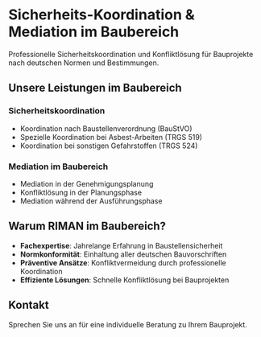 # Sicherheits-Koordination & Mediation im Baubereich

Professionelle Sicherheitskoordination und Konfliktlösung für Bauprojekte nach deutschen Normen und Bestimmungen.

## Unsere Leistungen im Baubereich

### Sicherheitskoordination
- Koordination nach Baustellenverordnung (BauStVO)
- Spezielle Koordination bei Asbest-Arbeiten (TRGS 519)
- Koordination bei sonstigen Gefahrstoffen (TRGS 524)

### Mediation im Baubereich
- Mediation in der Genehmigungsplanung
- Konfliktlösung in der Planungsphase
- Mediation während der Ausführungsphase

## Warum RIMAN im Baubereich?

- **Fachexpertise**: Jahrelange Erfahrung in Baustellensicherheit
- **Normkonformität**: Einhaltung aller deutschen Bauvorschriften
- **Präventive Ansätze**: Konfliktvermeidung durch professionelle Koordination
- **Effiziente Lösungen**: Schnelle Konfliktlösung bei Bauprojekten

## Kontakt

Sprechen Sie uns an für eine individuelle Beratung zu Ihrem Bauprojekt.